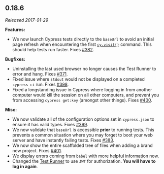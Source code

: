 ## 0.18.6

_Released 2017-01-29_

**Features:**

- We now launch Cypress tests directly to the `baseUrl` to avoid an initial page
  refresh when encountering the first [`cy.visit()`](/api/commands/visit)
  command. This should help tests run faster. Fixes
  [#382](https://github.com/cypress-io/cypress/issues/382).

**Bugfixes:**

- Uninstalling the last used browser no longer causes the Test Runner to error
  and hang. Fixes [#371](https://github.com/cypress-io/cypress/issues/371).
- Fixed issue where `stdout` would not be displayed on a completed `cypress ci`
  run. Fixes [#398](https://github.com/cypress-io/cypress/issues/398).
- Fixed a longstanding issue in Cypress where logging in from another computer
  would kill the session on all other computers, and prevent you from accessing
  `cypress get:key` (amongst other things). Fixes
  [#400](https://github.com/cypress-io/cypress/issues/400).

**Misc:**

- We now validate all of the configuration options set in `cypress.json` to
  ensure it has valid types. Fixes
  [#399](https://github.com/cypress-io/cypress/issues/399).
- We now validate that `baseUrl` is accessible **prior** to running tests. This
  prevents a common situation where you may forget to boot your web server and
  have instantly failing tests. Fixes
  [#383](https://github.com/cypress-io/cypress/issues/383).
- We now show the entire scaffolded tree of files when adding a brand new
  project. Fixes [#401](https://github.com/cypress-io/cypress/issues/401).
- We display errors coming from `babel` with more helpful information now.
- Changed the
  [Test Runner](https://github.com/cypress-io/cypress/tree/develop/packages/desktop-gui)
  to use `JWT` for authorization. **You will have to log in again**.
